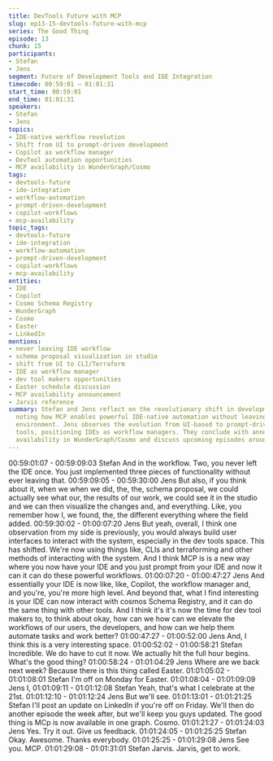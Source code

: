 ```yaml
---
title: DevTools Future with MCP
slug: ep13-15-devtools-future-with-mcp
series: The Good Thing
episode: 13
chunk: 15
participants:
- Stefan
- Jens
segment: Future of Development Tools and IDE Integration
timecode: 00:59:01 – 01:01:31
start_time: 00:59:01
end_time: 01:01:31
speakers:
- Stefan
- Jens
topics:
- IDE-native workflow revolution
- Shift from UI to prompt-driven development
- Copilot as workflow manager
- DevTool automation opportunities
- MCP availability in WunderGraph/Cosmo
tags:
- devtools-future
- ide-integration
- workflow-automation
- prompt-driven-development
- copilot-workflows
- mcp-availability
topic_tags:
- devtools-future
- ide-integration
- workflow-automation
- prompt-driven-development
- copilot-workflows
- mcp-availability
entities:
- IDE
- Copilot
- Cosmo Schema Registry
- WunderGraph
- Cosmo
- Easter
- LinkedIn
mentions:
- never leaving IDE workflow
- schema proposal visualization in studio
- shift from UI to CLI/Terraform
- IDE as workflow manager
- dev tool makers opportunities
- Easter schedule discussion
- MCP availability announcement
- Jarvis reference
summary: Stefan and Jens reflect on the revolutionary shift in development workflows,
  noting how MCP enables powerful IDE-native automation without leaving the development
  environment. Jens observes the evolution from UI-based to prompt-driven development
  tools, positioning IDEs as workflow managers. They conclude with announcing MCP
  availability in WunderGraph/Cosmo and discuss upcoming episodes around Easter.
---
```


00:59:01:07 - 00:59:09:03
Stefan
And in the workflow. Two, you never left the IDE once. You just implemented three pieces of
functionality without ever leaving that.
00:59:09:05 - 00:59:30:00
Jens
But also, if you think about it, when we when we did, the, the, schema proposal, we could
actually see what our, the results of our work, we could see it in the studio and we can then
visualize the changes and, and everything. Like, you remember how I, we found, the, the
different everything where the field added.
00:59:30:02 - 01:00:07:20
Jens
But yeah, overall, I think one observation from my side is previously, you would always build
user interfaces to interact with the system, especially in the dev tools space. This has shifted.
We're now using things like, CLIs and terraforming and other methods of interacting with the
system. And I think MCP is is a new way where you now have your IDE and you just prompt
from your IDE and now it can it can do these powerful workflows.
01:00:07:20 - 01:00:47:27
Jens
And essentially your IDE is now like, like, Copilot, the workflow manager and, and you're, you're
more high level. And beyond that, what I find interesting is your IDE can now interact with
cosmos Schema Registry, and it can do the same thing with other tools. And I think it's it's now
the time for dev tool makers to, to think about okay, how can we how can we elevate the
workflows of our users, the developers, and how can we help them automate tasks and work
better?
01:00:47:27 - 01:00:52:00
Jens
And, I think this is a very interesting space.
01:00:52:02 - 01:00:58:21
Stefan
Incredible. We do have to cut it now. We actually hit the full hour begins. What's the good thing?
01:00:58:24 - 01:01:04:29
Jens
Where are we back next week? Because there is this thing called Easter.
01:01:05:02 - 01:01:08:01
Stefan
I'm off on Monday for Easter.
01:01:08:04 - 01:01:09:09
Jens
I,
01:01:09:11 - 01:01:12:08
Stefan
Yeah, that's what I celebrate at the 21st.
01:01:12:10 - 01:01:12:24
Jens
But we'll see.
01:01:13:01 - 01:01:21:25
Stefan
I'll post an update on LinkedIn if you're off on Friday. We'll then do another episode the week
after, but we'll keep you guys updated. The good thing is MCp is now available in one graph.
Cosmo.
01:01:21:27 - 01:01:24:03
Jens
Yes. Try it out. Give us feedback.
01:01:24:05 - 01:01:25:25
Stefan
Okay. Awesome. Thanks everybody.
01:01:25:25 - 01:01:29:08
Jens
See you. MCP.
01:01:29:08 - 01:01:31:01
Stefan
Jarvis. Jarvis, get to work.